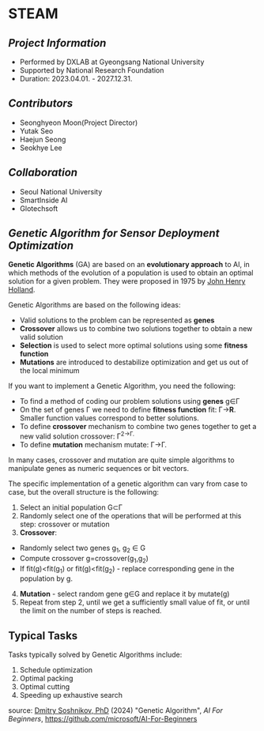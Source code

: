 # STEAM

## _Project Information_
- Performed by DXLAB at Gyeongsang National University
- Supported by National Research Foundation
- Duration: 2023.04.01. - 2027.12.31.

## _Contributors_
- Seonghyeon Moon(Project Director)
- Yutak Seo
- Haejun Seong
- Seokhye Lee

## _Collaboration_
- Seoul National University
- SmartInside AI
- Glotechsoft

## _Genetic Algorithm for Sensor Deployment Optimization_
**Genetic Algorithms** (GA) are based on an **evolutionary approach** to AI, in which methods of the evolution of a population is used to obtain an optimal solution for a given problem. They were proposed in 1975 by [John Henry Holland](https://wikipedia.org/wiki/John_Henry_Holland).

Genetic Algorithms are based on the following ideas:

* Valid solutions to the problem can be represented as **genes**
* **Crossover** allows us to combine two solutions together to obtain a new valid solution
* **Selection** is used to select more optimal solutions using some **fitness function**
* **Mutations** are introduced to destabilize optimization and get us out of the local minimum

If you want to implement a Genetic Algorithm, you need the following:

 * To find a method of coding our problem solutions using **genes** g&in;&Gamma;
 * On the set of genes &Gamma; we need to define **fitness function** fit: &Gamma;&rightarrow;**R**. Smaller function values correspond to better solutions.
 * To define **crossover** mechanism to combine two genes together to get a new valid solution crossover: &Gamma;<sup>2</sub>&rightarrow;&Gamma;.
 * To define **mutation** mechanism mutate: &Gamma;&rightarrow;&Gamma;.

In many cases, crossover and mutation are quite simple algorithms to manipulate genes as numeric sequences or bit vectors.

The specific implementation of a genetic algorithm can vary from case to case, but the overall structure is the following:

1. Select an initial population G&subset;&Gamma;
2. Randomly select one of the operations that will be performed at this step: crossover or mutation
3. **Crossover**:
  * Randomly select two genes g<sub>1</sub>, g<sub>2</sub> &in; G
  * Compute crossover g=crossover(g<sub>1</sub>,g<sub>2</sub>)
  * If fit(g)<fit(g<sub>1</sub>) or fit(g)<fit(g<sub>2</sub>) - replace corresponding gene in the population by g.
4. **Mutation** - select random gene g&in;G and replace it by mutate(g)
5. Repeat from step 2, until we get a sufficiently small value of fit, or until the limit on the number of steps is reached.

## Typical Tasks

Tasks typically solved by Genetic Algorithms include:

1. Schedule optimization
2. Optimal packing
3. Optimal cutting
4. Speeding up exhaustive search


source: [Dmitry Soshnikov, PhD](https://soshnikov.com/) (2024) "Genetic Algorithm", _AI For Beginners_, https://github.com/microsoft/AI-For-Beginners
